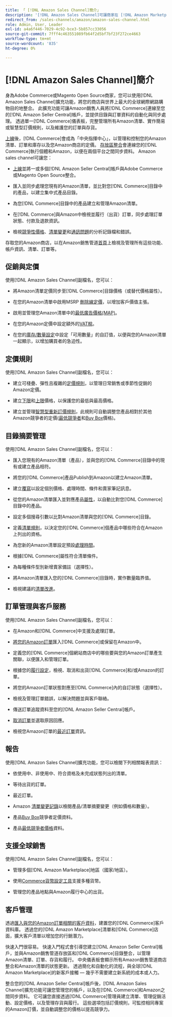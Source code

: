```yaml
---
title: 「 [!DNL Amazon Sales Channel]簡介」
description: '[!DNL Amazon Sales Channel]可讓商家在 [!DNL Amazon Marketplace]中順暢地銷售產品。'
redirect_from: /sales-channels/amazon/amazon-sales-channel.html
role: Admin, User, Leader
exl-id: a4a6f446-7029-4c92-bce3-5b857cc33056
source-git-commit: 7fff4c463551089fb64f2d5bf7bf23f272ce4663
workflow-type: tm+mt
source-wordcount: '835'
ht-degree: 0%

---
```


# [!DNL Amazon Sales Channel]簡介

身為Adobe Commerce或Magento Open Source商家，您可以使用[!DNL Amazon Sales Channel]擴充功能，將您的商店與世界上最大的全球網際網路購物目的地整合。 此擴充功能可讓Amazon銷售人員將[!DNL Commerce]連線至您的[!DNL Amazon Seller Central]帳戶，並提供目錄與訂單資料的自動化與同步處理。 透過單一[!DNL Commerce]儀表板，完整管理所有Amazon清單、實作簡易或智慧型訂價規則，以及維護您的訂單與存貨。

[上線](./amazon-onboarding-home.md)後，[!DNL Commerce]會成為「中央指揮中心」，以管理和控制您的Amazon清單、訂單和庫存以及您Amazon商店的定價。 [存放區整合](./store-integration.md)會連線您的[!DNL Commerce]執行個體和Amazon，以便在兩個平台之間同步資料。 Amazon sales channel可讓您：

- [上線](./amazon-onboarding-home.md)並將一或多個[!DNL Amazon Seller Central]帳戶與Adobe Commerce或Magento Open Source整合。

- 匯入並同步處理您現有的Amazon清單，並比對您[!DNL Commerce]目錄中的產品，以建立集中式產品目錄。

- 為您[!DNL Commerce]目錄中的產品建立和管理Amazon清單。

- 在[!DNL Commerce]與Amazon中檢視並履行（出貨）訂單，同步處理訂單狀態、付款及退款資訊。

- 檢視[競爭性價格](./competitive-price-analysis.md)、[清單變更](./listing-changes-log.md)和[通訊問題](./communication-errors-log.md)的分析記錄檔和錯誤。

存取您的Amazon商店，以在Amazon銷售管道[首頁](./amazon-sales-channel-home.md)上檢視及管理所有這些功能、帳戶資訊、清單、訂單等。

## 促銷與定價

使用[!DNL Amazon Sales Channel]副檔名，您可以：

- 將Amazon清單定價同步至[!DNL Commerce]目錄價格（或替代價格屬性）。

- 在您的Amazon清單中啟用MSRP [刪除線定價](./listing-price.md#configure-listing-price-settings)，以增加客戶價值主張。

- 啟用並管理您Amazon清單中的[最低廣告價格(MAP)](./listing-price.md#configure-listing-price-settings)。

- 在您的Amazon定價中設定額外的[VAT稅](./listing-price.md#configure-listing-price-settings)。

- 在您的[庫存/數量設定](./stock-quantity.md#configure-stock--quantity-settings)中設定「可用數量」的自訂值，以便與您的Amazon清單一起顯示，以增加購買者的急迫性。

## 定價規則

使用[!DNL Amazon Sales Channel]副檔名，您可以：

- 建立可棧疊、彈性且複雜的[定價規則](./pricing-products.md)，以管理日常銷售或季節性促銷的Amazon定價。

- 建立[下限](./floor-price.md)和[上限](./optional-ceiling-price.md)價格，以保護您的最低與最高價格。

- 建立並管理[智慧型重新訂價規則](./intelligent-repricing-rules.md)，此規則可自動調整您產品相對於其他Amazon競爭者的定價([最低競爭者](./lowest-competitor-pricing.md)和[Buy Box](./buy-box-competitor-pricing.md)價格)。

## 目錄摘要管理

使用[!DNL Amazon Sales Channel]副檔名，您可以：

- 匯入您現有的Amazon清單（產品），並與您的[!DNL Commerce]目錄中的現有或建立產品相符。

- 將您的[!DNL Commerce]產品Publish到Amazon以建立Amazon清單。

- 建立[覆寫](./creating-editing-overrides.md)以設定個別價格、處理時間、條件和賣家筆記訊息。

- 從您的Amazon清單匯入並對應產品[屬性](./attributes-view.md)，以自動比對您[!DNL Commerce]目錄中的產品。

- 設定多個搜尋引數以比對Amazon清單與您的[!DNL Commerce]目錄。

- 定義[清單規則](./listing-rules.md)，以決定您的[!DNL Commerce]個產品中哪些符合在Amazon上列出的資格。

- 為您新的Amazon清單設定預設[處理時間](./product-listing-actions.md)。

- 根據[!DNL Commerce]屬性符合清單條件。

- 為每種條件型別新增賣家備註（選擇性）。

- 將Amazon清單匯入您的[!DNL Commerce]目錄時，實作數量臨界值。

- 檢視建議的[清單改進](./listing-improvements.md)。

## 訂單管理與客戶服務

使用[!DNL Amazon Sales Channel]副檔名，您可以：

- 在Amazon和[!DNL Commerce]中支援及處理訂單。

- [將您的Amazon訂單](./order-settings.md#configure-order-settings)匯入[!DNL Commerce]或保留在Amazon中。

- 定義您的[!DNL Commerce]個網站商店中的哪些要與您的Amazon訂單產生關聯，以便匯入和管理訂單。

- 根據您的[履行設定](./fulfilled-by.md)，檢視、取消和出貨[!DNL Commerce]和/或Amazon的訂單。

- 將您的Amazon訂單狀態對應至[!DNL Commerce]內的自訂狀態（選擇性）。

- 檢視及管理訂單錯誤，以解決問題並與客戶聯絡。

- 傳送訂單追蹤資料至您的[!DNL Amazon Seller Central]帳戶。

- [取消訂單](./cancel-unshipped-order.md)並選取原因回應。

- 檢視您Amazon訂單的[最近訂單](./amazon-store-dashboard.md)資訊。

## 報告

使用[!DNL Amazon Sales Channel]擴充功能，您可以檢閱下列相關報表資訊：

- 依使用中、非使用中、符合資格及未完成狀態列出的清單。

- 等待出貨的訂單。

- 最近訂單。

- Amazon [清單變更記錄](./listing-changes-log.md)以檢閱產品/清單摘要變更（例如價格和數量）。

- 產品[Buy Box](./buy-box-competitor-pricing.md)競爭者定價資料。

- 產品[最低競爭者價格](./lowest-competitor-pricing.md)資料。

## 支援全球銷售

使用[!DNL Amazon Sales Channel]副檔名，您可以：

- 管理多個[!DNL Amazon Marketplace]地區（國家/地區）。

- 使用[Commerce貨幣設定工具](https://experienceleague.adobe.com/docs/commerce-admin/stores-sales/site-store/currency/currency-configuration.html)支援多種貨幣。

- 管理您的產品地點與Amazon履行中心的出貨。

## 客戶管理

透過[匯入與您的Amazon訂單相關的客戶資料](./order-settings.md#configure-order-settings)，建置您的[!DNL Commerce]客戶資料庫。 透過您的[!DNL Amazon Marketplace]清單和[!DNL Commerce]店面，擴大客戶清單以增加您的行銷潛力。


快速入門很容易。 快速入門程式會引導您建立[!DNL Amazon Seller Central]帳戶，並與Amazon銷售管道存放區和[!DNL Commerce]目錄整合，以管理Amazon清單、訂單、存貨和履行。 中央儀表板會顯示所有Amazon銷售管道商店整合和Amazon清單的狀態更新。 透過簡化和自動化的流程，與全球[!DNL Amazon Marketplace]的新客戶接觸 — 幾乎不需要建立新系統的成本或人力。

整合您的[!DNL Amazon Seller Central]帳戶後，[!DNL Amazon Sales Channel]擴充功能可讓您管理您的帳戶，以及在[!DNL Commerce]和Amazon之間同步資料。 它可讓您直接透過[!DNL Commerce]管理員建立清單、管理促銷活動、設定價格，以及管理存貨與履行。 這些選項包括訂價規則，可監控相同專案的Amazon訂價，並自動調整您的價格以提高競爭力。

